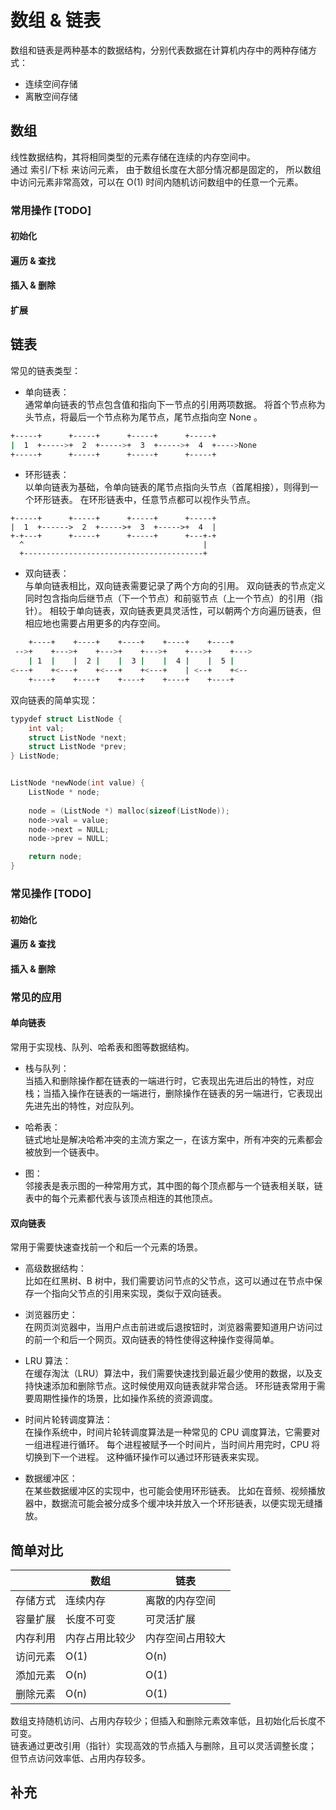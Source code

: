 # 数组 & 链表
数组和链表是两种基本的数据结构，分别代表数据在计算机内存中的两种存储方式：
* 连续空间存储
* 离散空间存储



## 数组
线性数据结构，其将相同类型的元素存储在连续的内存空间中。  
通过 索引/下标 来访问元素， 由于数组长度在大部分情况都是固定的，
所以数组中访问元素非常高效，可以在 O(1) 时间内随机访问数组中的任意一个元素。

### 常用操作 [TODO]

#### 初始化

#### 遍历 & 查找

#### 插入 & 删除

#### 扩展

## 链表

常见的链表类型：

- 单向链表：  
通常单向链表的节点包含值和指向下一节点的引用两项数据。
将首个节点称为头节点，将最后一个节点称为尾节点，尾节点指向空 None 。
```bash
+-----+      +-----+      +-----+      +-----+
|  1  +----->+  2  +----->+  3  +----->+  4  +---->None
+-----+      +-----+      +-----+      +-----+
```


- 环形链表：  
以单向链表为基础，令单向链表的尾节点指向头节点（首尾相接），则得到一个环形链表。
在环形链表中，任意节点都可以视作头节点。
```
+-----+      +-----+      +-----+      +-----+
|  1  +------>  2  +----->+  3  +----->+  4  |
+-+---+      +-----+      +-----+      +---+-+
  ^                                        |
  +----------------------------------------+
```


- 双向链表：  
与单向链表相比，双向链表需要记录了两个方向的引用。
双向链表的节点定义同时包含指向后继节点（下一个节点）和前驱节点（上一个节点）的引用（指针）。
相较于单向链表，双向链表更具灵活性，可以朝两个方向遍历链表，但相应地也需要占用更多的内存空间。

```bash
    +----+    +----+    +----+    +----+    +----+
 -->+    +--->+    +--->+    +--->+    +--->+    +--->
    | 1  |    |  2 |    |  3 |    |  4 |    |  5 |
<---+    +<---+    +<---+    +<---+    | <--+    +<--
    +----+    +----+    +----+    +----+    +----+
```


双向链表的简单实现：
```c
typydef struct ListNode {
    int val;
    struct ListNode *next;
    struct ListNode *prev;
} ListNode;


ListNode *newNode(int value) {
    ListNode * node;
    
    node = (ListNode *) malloc(sizeof(ListNode));
    node->val = value;
    node->next = NULL;
    node->prev = NULL;

    return node;
}
```

### 常见操作 [TODO]

#### 初始化

#### 遍历 & 查找

#### 插入 & 删除



### 常见的应用

#### 单向链表
常用于实现栈、队列、哈希表和图等数据结构。

- 栈与队列：  
当插入和删除操作都在链表的一端进行时，它表现出先进后出的特性，对应栈；当插入操作在链表的一端进行，删除操作在链表的另一端进行，它表现出先进先出的特性，对应队列。

- 哈希表：  
链式地址是解决哈希冲突的主流方案之一，在该方案中，所有冲突的元素都会被放到一个链表中。

- 图：  
邻接表是表示图的一种常用方式，其中图的每个顶点都与一个链表相关联，链表中的每个元素都代表与该顶点相连的其他顶点。

#### 双向链表
常用于需要快速查找前一个和后一个元素的场景。

- 高级数据结构：  
比如在红黑树、B 树中，我们需要访问节点的父节点，这可以通过在节点中保存一个指向父节点的引用来实现，类似于双向链表。

- 浏览器历史：  
在网页浏览器中，当用户点击前进或后退按钮时，浏览器需要知道用户访问过的前一个和后一个网页。双向链表的特性使得这种操作变得简单。

- LRU 算法：  
在缓存淘汰（LRU）算法中，我们需要快速找到最近最少使用的数据，以及支持快速添加和删除节点。这时候使用双向链表就非常合适。
环形链表常用于需要周期性操作的场景，比如操作系统的资源调度。

- 时间片轮转调度算法：  
在操作系统中，时间片轮转调度算法是一种常见的 CPU 调度算法，它需要对一组进程进行循环。
每个进程被赋予一个时间片，当时间片用完时，CPU 将切换到下一个进程。
这种循环操作可以通过环形链表来实现。

- 数据缓冲区：  
在某些数据缓冲区的实现中，也可能会使用环形链表。
比如在音频、视频播放器中，数据流可能会被分成多个缓冲块并放入一个环形链表，以便实现无缝播放。


## 简单对比

| |  数组  |  链表  |
| -- | -- | -- |
| 存储方式 | 连续内存      | 离散的内存空间    |
| 容量扩展 | 长度不可变     | 可灵活扩展       |
| 内存利用 | 内存占用比较少  | 内存空间占用较大  |
| 访问元素 | O(1)         | O(n)           |
| 添加元素 | O(n)         | O(1)           |
| 删除元素 | O(n)         | O(1)           |

数组支持随机访问、占用内存较少；但插入和删除元素效率低，且初始化后长度不可变。  
链表通过更改引用（指针）实现高效的节点插入与删除，且可以灵活调整长度；
但节点访问效率低、占用内存较多。


## 补充



